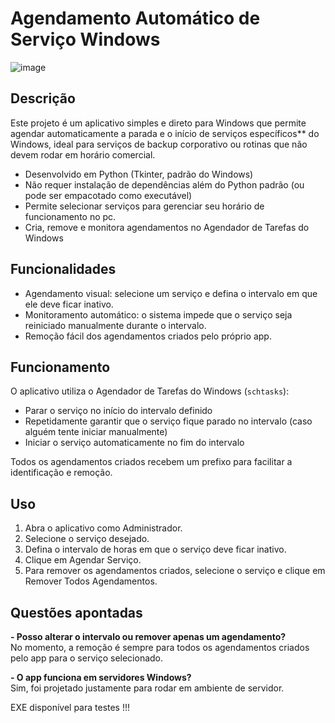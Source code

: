 # Agendamento Automático de Serviço Windows
![image](https://github.com/user-attachments/assets/694fe94d-3ea4-4df4-b0a7-5022afe359be)

## Descrição
Este projeto é um aplicativo simples e direto para Windows que permite agendar automaticamente a parada e o início de serviços específicos** do Windows, ideal para serviços de backup corporativo ou rotinas que não devem rodar em horário comercial.
- Desenvolvido em Python (Tkinter, padrão do Windows)
- Não requer instalação de dependências além do Python padrão (ou pode ser empacotado como executável)
- Permite selecionar serviços para gerenciar seu horário de funcionamento no pc.
- Cria, remove e monitora agendamentos no Agendador de Tarefas do Windows

## Funcionalidades
- Agendamento visual: selecione um serviço e defina o intervalo em que ele deve ficar inativo.
- Monitoramento automático: o sistema impede que o serviço seja reiniciado manualmente durante o intervalo.
- Remoção fácil dos agendamentos criados pelo próprio app.

## Funcionamento
O aplicativo utiliza o Agendador de Tarefas do Windows (`schtasks`):
- Parar o serviço no início do intervalo definido
- Repetidamente garantir que o serviço fique parado no intervalo (caso alguém tente iniciar manualmente)
- Iniciar o serviço automaticamente no fim do intervalo

Todos os agendamentos criados recebem um prefixo para facilitar a identificação e remoção.

## Uso
1. Abra o aplicativo como Administrador.
2. Selecione o serviço desejado.
3. Defina o intervalo de horas em que o serviço deve ficar inativo.
4. Clique em Agendar Serviço.
5. Para remover os agendamentos criados, selecione o serviço e clique em Remover Todos Agendamentos.

## Questões apontadas
**- Posso alterar o intervalo ou remover apenas um agendamento?**  
No momento, a remoção é sempre para todos os agendamentos criados pelo app para o serviço selecionado.

**- O app funciona em servidores Windows?**  
Sim, foi projetado justamente para rodar em ambiente de servidor.

EXE disponível para testes !!!
